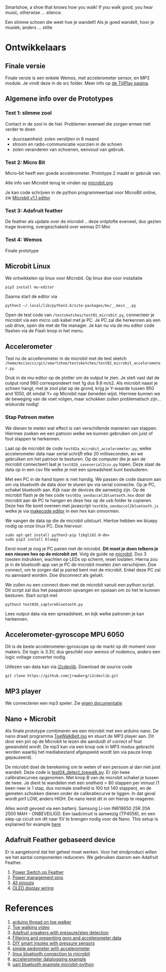 Smartshoe, a shoe that knows how you walk! If you walk good, you hear music, otherwise ... silence.

Een slimme schoen die weet hoe je wandelt! Als je goed wandelt, hoor je musiek, anders ... stilte

# Ontwikkelaars

## Finale versie

Finale versie is een enkele Wemos, met accelerometer sensor, en MP3 module. Je vindt deze in de src folder.
Meer info op [de TijlPlay pagina](TijlPlay.md).

## Algemene info over de Prototypes

### Test  1: slimme zool
Contact in de zool in de hiel. Problemen evenwel die zorgen ermee niet verder te doen

- duurzaamheid: zolen verslijten in 6 maand
- stroom en radio-communicatie voorzien in de schoen
- zolen veranderen van schoenen, eenvoud van gebruik.

### Test 2: Micro Bit

Micro-bit heeft een goede accelerometer. Prototype 2 maakt er gebruik van.

Alle info van Microbit terug te vinden op [microbit.org](https://microbit.org)

Je kan code schrijven in de python programmeertaal voor MicroBit online, zie [Microbit v1.1 editor](https://python.microbit.org/v/1.1)

### Test 3: Adafruit feather

De feather als update over de microbit .. deze ontplofte evenwel, dus gezien trage levering, overgeschakeld over wemas D1 Mini

### Test 4: Wemos
Finale prototype

## Microbit Linux

We ontwikkelen op linux voor Microbit. Op linux doe voor installatie

    pip3 install mu-editor
    
Daarna start de editor via

    python3 ~/.local/lib/python3.6/site-packages/mu/__main__.py
    
Open de test code van `/testsketches/test01_microbit.py`, connecteer je microbit via een micro usb kabel met je PC. Je PC zal die herkennen als een usb drive, open die met de file manager. Je kan nu via de mu editor code flashen via de Flash knop in het menu.


## Accelerometer

Test nu de accellerometer in de microbit met de test sketch `/home/mcciocci/git/smartshoe/testsketches/test02_microbit_accelerometer.py`.

Druk in de mu-editor op de plotter om de output te zien.
Je stelt vast dat de output rond 980 correspondeert met 1g dus 9.8 m/s2. Als microbit naast je schoen hangt, met je zool plat op de grond, 
krijg je Y-waarde tussen 950 and 1050, dit omdat Y+ op Microbit naar beneden wijst. Hiermee kunnen we de beweging van de voet volgen, 
maar schokken zullen problematisch zijn... wiskunde nodig!

### Stap Patroon meten
We dienen te meten wat effect is van verschillende manieren van stappen. Hiermee zoeken we een patroon welke we kunnen gebruiken om juist of fout
stappen te herkennen. 

Laat op de microbit de code `test02a_microbit_accelerometer.py`, welke accelerometer data naar serial schrijft elke 20 milliseconden, en we gebruiken 
om het patroon te besturen. Op de computer die je aan de microbit connecteert laat je `test02b_saveserial2csv.py` lopen. Deze slaat de data op in een 
csv file welke je met een spreadsheet kunt bestuderen.

Met een PC in de hand lopen is niet handig. We passen de code daarom aan om via bluetooth de data door te sturen ipv via serial connectie. Op je PC, schakel
bluetooth aan. Kijk naar de devices die aanwezig zijn. Op de microbit flash je de hex code `test03a_sendaccel2bluetooth.hex` door de microbit aan de PC te hangen
en deze hex op de usb folder te copieren.
Deze hex file komt overeen met javascript `test03a_sendaccel2bluetooth.js` welke je via [makecode editor](https://makecode.microbit.org/#editor) in een 
hex kan omvormen.

We vangen de data op die de microbit uitstuurt. Hiertoe hebben we bluepy nodig op onze linux PC. Doe hiervoor:

    sudo apt-get install python3-pip libglib2.0-dev
    sudo pip3 install bluepy
 
Eerst moet je nog je PC pairen met de microbit. **Dit moet je doen telkens je een nieuwe hex op de microbit zet**. 
Volg de guide op [microbit](https://support.microbit.org/support/solutions/articles/19000051025-pairing-and-flashing-code-via-bluetooth).
Dus 3 toesten indrukken, wachten op LEDs op scherm, reset loslaten. Hierna zou je in de bluetooth app van je PC de microbit moeten zien verschijnen.
Doe connect, om te zorgen dat je paired bent met de microbit. Enkel deze PC zal nu aanvaard worden. Doe disconnect als gelukt.

We zullen nu een connect doen met de microbit vanuit een python script. Dit script zal dus het paspatroon opvangen en opslaan om zo het te 
kunnen besturen. Start script met

    python3 test03b_capturebluetooth.py

Lees output data via een spreadsheet, en kijk welke patronen je kan herkennen.

## Accelerometer-gyroscope MPU 6050

Dit is de beste accelerometer-gyroscope op de markt op dit moment voor makers. De logic is 3.3V, dus geschikt voor wemos of nodemcu, 
anders een logic voltage converter nodig.

Uitlezen van data kan via [i2cdevlib](https://www.i2cdevlib.com/devices/mpu6050#source). Download de source code

    git clone https://github.com/jrowberg/i2cdevlib.git
    
## MP3 player
We connecteren een mp3 speler. Zie [eigen documentatie](MP3_play.md)

## Nano + Microbit
Als finale prototype combineren we een microbit met een arduino nano. De nano draait programma
[ToeWalkBelt.ino](ToeWalkBelt/ToeWalkBelt.ino) en stuurt de MP3 player aan. Dit door een pin op de Microbit te lezen die aanduidt of correct of fout gewandeld wordt. De mp3 kan via een knop ook in MP3 modus gebracht worden waarbij het mediabestand afgespeeld wordt (en via pauze knop gepauzeerd).

De microbit doet de berekening om te weten of een persoon al dan niet juist wandelt. Deze code is [test04_detect_toewalk.py](testsketches/test04_detect_toewalk.py). Er zijn twee calibratiecurves opgenomen. Met knop B van de microbit schakel je tussen de twee. Je dient te wandelen met een snelheid > 80 stappen per minuut (1 been neer is 1 stap, dus normale snelheid is 100 tot 140 stappen), en de gemeten schokken dienen onder de calibratiecurve te liggen. In dat geval wordt pin1 LOW, anders HIGH. De nano leest dit in om hierop te reageren.

Alles wordt gevoed via een batterij: Samsung Li-ion INR18650 25R 20A 2500 MAH - ONBEVEILIGD. Een laadcircuit is aanwezig (TP4056), en een step-up cicuit om dit naar 5V te brengen nodig voor de Nano. This setup is explained for example [here](https://rlopezxl.com/2018/05/17/power-your-projects-with-a-built-in-lithium-battery-and-a-tp4056-charger/)

## Adafruit Feather gebaseerd device

Er is aangetoond dat het geheel moet werken. Voor het eindproduct willen we het aantal componenten reduceren. We gebruiken daarom een Adafruit Feather.

1. [Power Switch op Feather](https://io.adafruit.com/blog/tip/2016/12/14/feather-power-switch/)
2. [Power management pins](https://learn.adafruit.com/adafruit-feather-32u4-bluefruit-le/power-management)
3. [All pinouts](https://learn.adafruit.com/adafruit-feather-328p-atmega328-atmega328p/pinouts)
4. [OLED display wiring](https://learn.adafruit.com/adafruit-oled-featherwing/python-circuitpython-wiring)

# References

1. [arduino thread on toe walker](https://forum.arduino.cc/index.php?topic=194029.0)
2. [Toe walking video](https://www.youtube.com/watch?v=Gwdmnnh4-Y4&hd=1)
3. [Adafruit sneakers with pressure/step detection](https://learn.adafruit.com/firewalker-led-sneakers/firewalker-code)
4. [Filtering and presenting gyro and accelerometer data](https://www.instructables.com/id/Guide-to-gyro-and-accelerometer-with-Arduino-inclu/)
5. [DIY smart insoles with pressure sensors](https://www.hackster.io/Juliette/a-diy-smart-insole-to-check-your-pressure-distribution-a5ceae)
6. [simple pedometer with accelerometer](https://www.instructables.com/id/Simple-Easy-and-Cheap-DIY-Pedometer-with-Arduino/)
7. [linux bluetooth connection to microbit](http://bluetooth-mdw.blogspot.com/2017/02/pairing-bbc-microbit-with-raspberry-pi.html)
8. [accelerometer datalogging example](https://microbit.org/en/2018-09-03-python-mu-datalogging/)
9. [uart bluetooth example microbit-python](https://github.com/alcir/microbit-ble)
